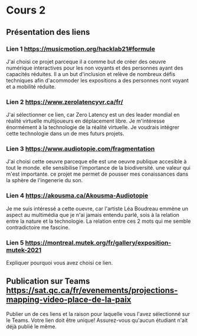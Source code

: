 # Cours 2
## Présentation des liens

### Lien 1 https://musicmotion.org/hacklab21#formule

J'ai choisi ce projet parceque il a comme but de créer des oeuvre numérique interactives pour les non voyants et des personnes ayant des capacités réduites. Il a un but d'inclusion et relève de nombreux défis techniques afin d'acommoder les expositions a des personnes nont voyant et a mobilité réduite.  

### Lien 2 https://www.zerolatencyvr.ca/fr/
J'ai sélectionner ce lien, car Zero Latency est un des leader mondial en réalité virtuelle multijoueurs en déplacement libre. Je m'intéresse énormément à la technologie de la réalité virtuelle. Je voudrais intégrer cette technologie dans un de mes futurs projets.

### Lien 3 https://www.audiotopie.com/fragmentation
J'ai choisi cette oeuvre parceque elle est une oeuvre publique accesible à tout le monde. elle sensibilise l'importance de la biodiversité. une valeur qui m'est importante.
ce projet me permet de pousser mes conaissances dans la sphère de l'ingenerie du son.

### Lien 4 https://akousma.ca/Akousma-Audiotopie
 Je me suis intéressé a cette ouevre, car l'artiste Léa Boudreau emmène un aspect au multimédia que je n'ai jamais entendu parlé, sois à la relation entre la nature et la technologie. La relation entre ces 2 mots qui me semble contradictoire me fascine.

### Lien 5 https://montreal.mutek.org/fr/gallery/exposition-mutek-2021
Expliquer pourquoi vous avez choisi ce lien.  

## Publication sur Teams https://sat.qc.ca/fr/evenements/projections-mapping-video-place-de-la-paix
Publier un de ces liens et la raison pour laquelle vous l'avez sélectionné sur le Teams. Votre lien doit être unique! Assurez-vous qu'aucun étudiant n'ait déjà publié le même. 
